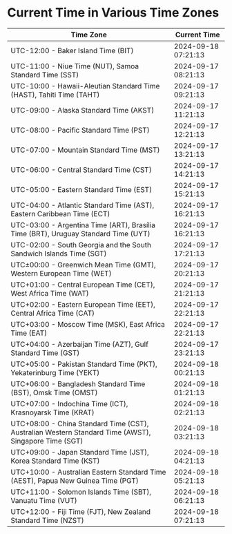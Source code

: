 # Current Time in Various Time Zones

| Time Zone | Current Time |
|-----------|--------------|
| UTC-12:00 - Baker Island Time (BIT) | 2024-09-18 07:21:13 |
| UTC-11:00 - Niue Time (NUT), Samoa Standard Time (SST) | 2024-09-17 08:21:13 |
| UTC-10:00 - Hawaii-Aleutian Standard Time (HAST), Tahiti Time (TAHT) | 2024-09-17 09:21:13 |
| UTC-09:00 - Alaska Standard Time (AKST) | 2024-09-17 11:21:13 |
| UTC-08:00 - Pacific Standard Time (PST) | 2024-09-17 12:21:13 |
| UTC-07:00 - Mountain Standard Time (MST) | 2024-09-17 13:21:13 |
| UTC-06:00 - Central Standard Time (CST) | 2024-09-17 14:21:13 |
| UTC-05:00 - Eastern Standard Time (EST) | 2024-09-17 15:21:13 |
| UTC-04:00 - Atlantic Standard Time (AST), Eastern Caribbean Time (ECT) | 2024-09-17 16:21:13 |
| UTC-03:00 - Argentina Time (ART), Brasília Time (BRT), Uruguay Standard Time (UYT) | 2024-09-17 16:21:13 |
| UTC-02:00 - South Georgia and the South Sandwich Islands Time (SGT) | 2024-09-17 17:21:13 |
| UTC±00:00 - Greenwich Mean Time (GMT), Western European Time (WET) | 2024-09-17 20:21:13 |
| UTC+01:00 - Central European Time (CET), West Africa Time (WAT) | 2024-09-17 21:21:13 |
| UTC+02:00 - Eastern European Time (EET), Central Africa Time (CAT) | 2024-09-17 22:21:13 |
| UTC+03:00 - Moscow Time (MSK), East Africa Time (EAT) | 2024-09-17 22:21:13 |
| UTC+04:00 - Azerbaijan Time (AZT), Gulf Standard Time (GST) | 2024-09-17 23:21:13 |
| UTC+05:00 - Pakistan Standard Time (PKT), Yekaterinburg Time (YEKT) | 2024-09-18 00:21:13 |
| UTC+06:00 - Bangladesh Standard Time (BST), Omsk Time (OMST) | 2024-09-18 01:21:13 |
| UTC+07:00 - Indochina Time (ICT), Krasnoyarsk Time (KRAT) | 2024-09-18 02:21:13 |
| UTC+08:00 - China Standard Time (CST), Australian Western Standard Time (AWST), Singapore Time (SGT) | 2024-09-18 03:21:13 |
| UTC+09:00 - Japan Standard Time (JST), Korea Standard Time (KST) | 2024-09-18 04:21:13 |
| UTC+10:00 - Australian Eastern Standard Time (AEST), Papua New Guinea Time (PGT) | 2024-09-18 05:21:13 |
| UTC+11:00 - Solomon Islands Time (SBT), Vanuatu Time (VUT) | 2024-09-18 06:21:13 |
| UTC+12:00 - Fiji Time (FJT), New Zealand Standard Time (NZST) | 2024-09-18 07:21:13 |
